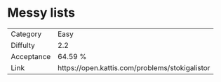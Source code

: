 # Messy lists

<table>
    <tr>
        <td>Category</td>
        <td>Easy</td>
    </tr>
    <tr>
        <td>Diffulty</td>
        <td>2.2</td>
    </tr>
    <tr>
        <td>Acceptance</td>
        <td>64.59 %</td>
    </tr>
    <tr>
        <td>Link</td>
        <td>https://open.kattis.com/problems/stokigalistor</td>
    </tr>
</table>